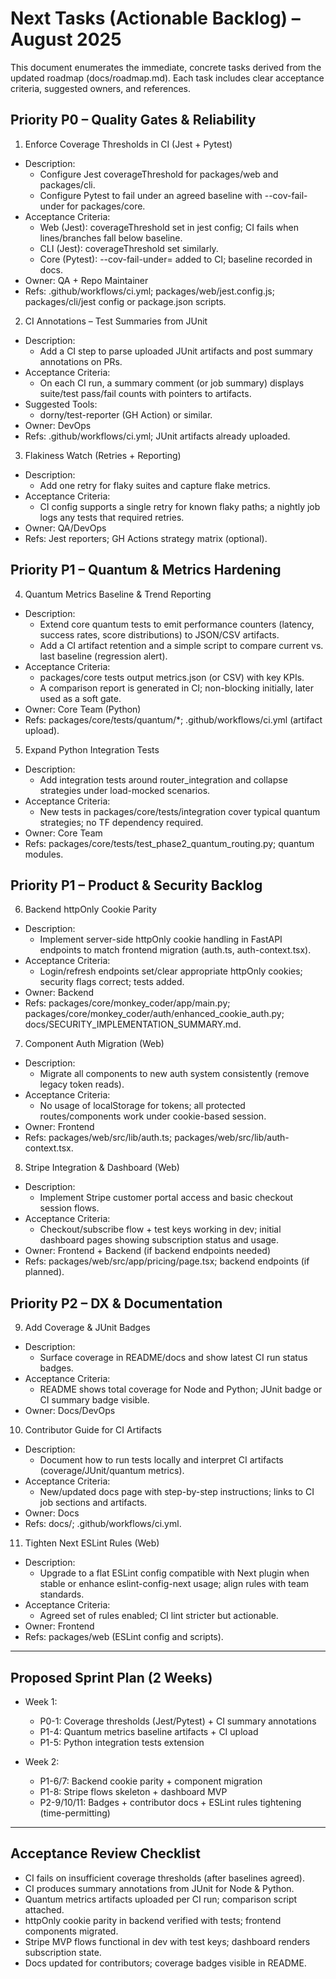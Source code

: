 # Next Tasks (Actionable Backlog) – August 2025

This document enumerates the immediate, concrete tasks derived from the updated roadmap (docs/roadmap.md). Each task includes clear acceptance criteria, suggested owners, and references.

## Priority P0 – Quality Gates & Reliability

1) Enforce Coverage Thresholds in CI (Jest + Pytest)
- Description:
  - Configure Jest coverageThreshold for packages/web and packages/cli.
  - Configure Pytest to fail under an agreed baseline with --cov-fail-under for packages/core.
- Acceptance Criteria:
  - Web (Jest): coverageThreshold set in jest config; CI fails when lines/branches fall below baseline.
  - CLI (Jest): coverageThreshold set similarly.
  - Core (Pytest): --cov-fail-under=<N> added to CI; baseline recorded in docs.
- Owner: QA + Repo Maintainer
- Refs: .github/workflows/ci.yml; packages/web/jest.config.js; packages/cli/jest config or package.json scripts.

2) CI Annotations – Test Summaries from JUnit
- Description:
  - Add a CI step to parse uploaded JUnit artifacts and post summary annotations on PRs.
- Acceptance Criteria:
  - On each CI run, a summary comment (or job summary) displays suite/test pass/fail counts with pointers to artifacts.
- Suggested Tools:
  - dorny/test-reporter (GH Action) or similar.
- Owner: DevOps
- Refs: .github/workflows/ci.yml; JUnit artifacts already uploaded.

3) Flakiness Watch (Retries + Reporting)
- Description:
  - Add one retry for flaky suites and capture flake metrics.
- Acceptance Criteria:
  - CI config supports a single retry for known flaky paths; a nightly job logs any tests that required retries.
- Owner: QA/DevOps
- Refs: Jest reporters; GH Actions strategy matrix (optional).

## Priority P1 – Quantum & Metrics Hardening

4) Quantum Metrics Baseline & Trend Reporting
- Description:
  - Extend core quantum tests to emit performance counters (latency, success rates, score distributions) to JSON/CSV artifacts.
  - Add a CI artifact retention and a simple script to compare current vs. last baseline (regression alert).
- Acceptance Criteria:
  - packages/core tests output metrics.json (or CSV) with key KPIs.
  - A comparison report is generated in CI; non-blocking initially, later used as a soft gate.
- Owner: Core Team (Python)
- Refs: packages/core/tests/quantum/*; .github/workflows/ci.yml (artifact upload).

5) Expand Python Integration Tests
- Description:
  - Add integration tests around router_integration and collapse strategies under load-mocked scenarios.
- Acceptance Criteria:
  - New tests in packages/core/tests/integration cover typical quantum strategies; no TF dependency required.
- Owner: Core Team
- Refs: packages/core/tests/test_phase2_quantum_routing.py; quantum modules.

## Priority P1 – Product & Security Backlog

6) Backend httpOnly Cookie Parity
- Description:
  - Implement server-side httpOnly cookie handling in FastAPI endpoints to match frontend migration (auth.ts, auth-context.tsx).
- Acceptance Criteria:
  - Login/refresh endpoints set/clear appropriate httpOnly cookies; security flags correct; tests added.
- Owner: Backend
- Refs: packages/core/monkey_coder/app/main.py; packages/core/monkey_coder/auth/enhanced_cookie_auth.py; docs/SECURITY_IMPLEMENTATION_SUMMARY.md.

7) Component Auth Migration (Web)
- Description:
  - Migrate all components to new auth system consistently (remove legacy token reads).
- Acceptance Criteria:
  - No usage of localStorage for tokens; all protected routes/components work under cookie-based session.
- Owner: Frontend
- Refs: packages/web/src/lib/auth.ts; packages/web/src/lib/auth-context.tsx.

8) Stripe Integration & Dashboard (Web)
- Description:
  - Implement Stripe customer portal access and basic checkout session flows.
- Acceptance Criteria:
  - Checkout/subscribe flow + test keys working in dev; initial dashboard pages showing subscription status and usage.
- Owner: Frontend + Backend (if backend endpoints needed)
- Refs: packages/web/src/app/pricing/page.tsx; backend endpoints (if planned).

## Priority P2 – DX & Documentation

9) Add Coverage & JUnit Badges
- Description:
  - Surface coverage in README/docs and show latest CI run status badges.
- Acceptance Criteria:
  - README shows total coverage for Node and Python; JUnit badge or CI summary badge visible.
- Owner: Docs/DevOps

10) Contributor Guide for CI Artifacts
- Description:
  - Document how to run tests locally and interpret CI artifacts (coverage/JUnit/quantum metrics).
- Acceptance Criteria:
  - New/updated docs page with step-by-step instructions; links to CI job sections and artifacts.
- Owner: Docs
- Refs: docs/; .github/workflows/ci.yml.

11) Tighten Next ESLint Rules (Web)
- Description:
  - Upgrade to a flat ESLint config compatible with Next plugin when stable or enhance eslint-config-next usage; align rules with team standards.
- Acceptance Criteria:
  - Agreed set of rules enabled; CI lint stricter but actionable.
- Owner: Frontend
- Refs: packages/web (ESLint config and scripts).

---

## Proposed Sprint Plan (2 Weeks)

- Week 1:
  - P0-1: Coverage thresholds (Jest/Pytest) + CI summary annotations
  - P1-4: Quantum metrics baseline artifacts + CI upload
  - P1-5: Python integration tests extension

- Week 2:
  - P1-6/7: Backend cookie parity + component migration
  - P1-8: Stripe flows skeleton + dashboard MVP
  - P2-9/10/11: Badges + contributor docs + ESLint rules tightening (time-permitting)

---

## Acceptance Review Checklist

- CI fails on insufficient coverage thresholds (after baselines agreed).
- CI produces summary annotations from JUnit for Node & Python.
- Quantum metrics artifacts uploaded per CI run; comparison script attached.
- httpOnly cookie parity in backend verified with tests; frontend components migrated.
- Stripe MVP flows functional in dev with test keys; dashboard renders subscription state.
- Docs updated for contributors; coverage badges visible in README.
